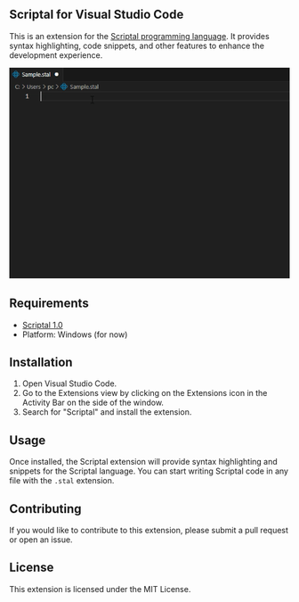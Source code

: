## Scriptal for Visual Studio Code

This is an extension for the [Scriptal programming language](https://github.com/martin-amaro/Scriptal). It provides syntax highlighting, code snippets, and other features to enhance the development experience.


![Scriptal extension overview](https://raw.githubusercontent.com/martin-amaro/vscode-scriptal/main/images/overview.gif)

## Requirements
- [Scriptal 1.0](https://www.github.com/martin-amaro/Scriptal/releases/latest)
- Platform: Windows (for now)

## Installation

1. Open Visual Studio Code.
2. Go to the Extensions view by clicking on the Extensions icon in the Activity Bar on the side of the window.
3. Search for "Scriptal" and install the extension.

## Usage

Once installed, the Scriptal extension will provide syntax highlighting and snippets for the Scriptal language. You can start writing Scriptal code in any file with the `.stal` extension.

## Contributing

If you would like to contribute to this extension, please submit a pull request or open an issue.

## License

This extension is licensed under the MIT License.
